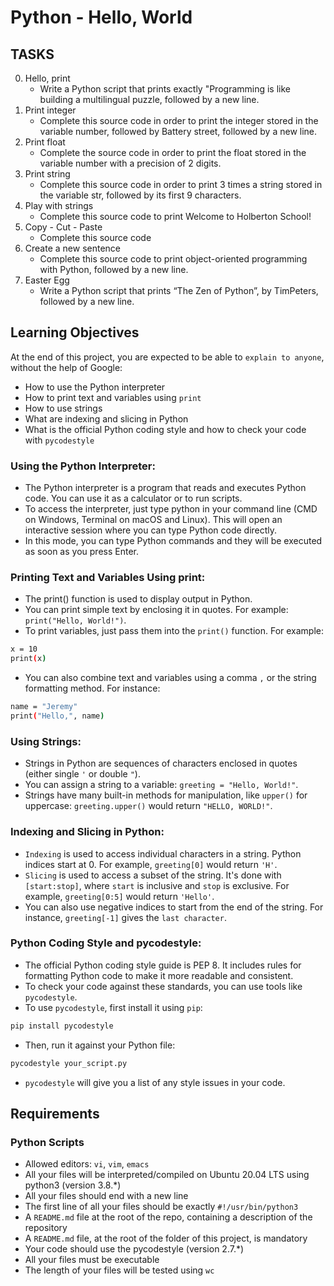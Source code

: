 # Python - Hello, World

## TASKS

0. Hello, print
   - Write a Python script that prints exactly "Programming is like building a multilingual puzzle, followed by a new line.
0. Print integer
   - Complete this source code in order to print the integer stored in the variable number, followed by Battery street, followed by a new line.
0. Print float
   - Complete the source code in order to print the float stored in the variable number with a precision of 2 digits.
0. Print string
   - Complete this source code in order to print 3 times a string stored in the variable str, followed by its first 9 characters.
0. Play with strings
   - Complete this source code to print Welcome to Holberton School!
0. Copy - Cut - Paste
   - Complete this source code
0. Create a new sentence
   - Complete this source code to print object-oriented programming with Python, followed by a new line.
0. Easter Egg
   - Write a Python script that prints “The Zen of Python”, by TimPeters, followed by a new line.

## Learning Objectives

At the end of this project, you are expected to be able to `explain to anyone`, without the help of Google:
- How to use the Python interpreter
- How to print text and variables using `print`
- How to use strings
- What are indexing and slicing in Python
- What is the official Python coding style and how to check your code with `pycodestyle`

### Using the Python Interpreter:
- The Python interpreter is a program that reads and executes Python code. You can use it as a calculator or to run scripts.
- To access the interpreter, just type python in your command line (CMD on Windows, Terminal on macOS and Linux). This will open an interactive session where you can type Python code directly.
- In this mode, you can type Python commands and they will be executed as soon as you press Enter.

### Printing Text and Variables Using print:
- The print() function is used to display output in Python.
- You can print simple text by enclosing it in quotes. For example: `print("Hello, World!")`.
- To print variables, just pass them into the `print()` function. For example:
```bash
x = 10
print(x)
```
- You can also combine text and variables using a comma `,` or the string formatting method. For instance:
```bash
name = "Jeremy"
print("Hello,", name)
```

### Using Strings:
- Strings in Python are sequences of characters enclosed in quotes (either single `'` or double `"`).
- You can assign a string to a variable: `greeting = "Hello, World!"`.
- Strings have many built-in methods for manipulation, like `upper()` for uppercase: `greeting.upper()` would return `"HELLO, WORLD!"`.

### Indexing and Slicing in Python:
- `Indexing` is used to access individual characters in a string. Python indices start at 0. For example, `greeting[0]` would return `'H'`.
- `Slicing` is used to access a subset of the string. It's done with `[start:stop]`, where `start` is inclusive and `stop` is exclusive. For example, `greeting[0:5]` would return `'Hello'`.
- You can also use negative indices to start from the end of the string. For instance, `greeting[-1]` gives the `last character`.

### Python Coding Style and pycodestyle:
- The official Python coding style guide is PEP 8. It includes rules for formatting Python code to make it more readable and consistent.
- To check your code against these standards, you can use tools like `pycodestyle`.
- To use `pycodestyle`, first install it using `pip`:
```bash
pip install pycodestyle
```
- Then, run it against your Python file:
```bash
pycodestyle your_script.py
```
- `pycodestyle` will give you a list of any style issues in your code.

## Requirements
### Python Scripts
- Allowed editors: `vi`, `vim`, `emacs`
- All your files will be interpreted/compiled on Ubuntu 20.04 LTS using python3 (version 3.8.*)
- All your files should end with a new line
- The first line of all your files should be exactly `#!/usr/bin/python3`
- A `README.md` file at the root of the repo, containing a description of the repository
- A `README.md` file, at the root of the folder of this project, is mandatory
- Your code should use the pycodestyle (version 2.7.*)
- All your files must be executable
- The length of your files will be tested using `wc`